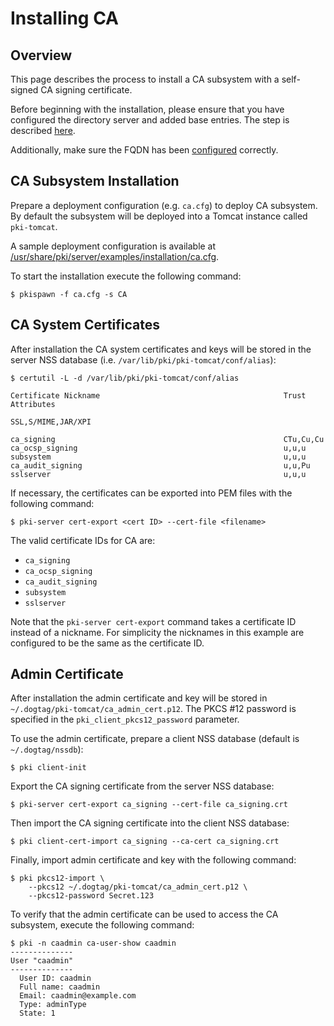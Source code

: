 Installing CA
=============

Overview
--------

This page describes the process to install a CA subsystem with a self-signed CA signing certificate.

Before beginning with the installation, please ensure that you have configured the directory
server and added base entries.
The step is described [here](https://github.com/dogtagpki/pki/wiki/DS-Installation).

Additionally, make sure the FQDN has been [configured](../server/FQDN_Configuration.adoc) correctly.

CA Subsystem Installation
-------------------------

Prepare a deployment configuration (e.g. `ca.cfg`) to deploy CA subsystem.
By default the subsystem will be deployed into a Tomcat instance called `pki-tomcat`.

A sample deployment configuration is available at [/usr/share/pki/server/examples/installation/ca.cfg](../../../base/server/examples/installation/ca.cfg).

To start the installation execute the following command:

```
$ pkispawn -f ca.cfg -s CA
```

CA System Certificates
----------------------

After installation the CA system certificates and keys will be stored
in the server NSS database (i.e. `/var/lib/pki/pki-tomcat/conf/alias`):

```
$ certutil -L -d /var/lib/pki/pki-tomcat/conf/alias

Certificate Nickname                                         Trust Attributes
                                                             SSL,S/MIME,JAR/XPI

ca_signing                                                   CTu,Cu,Cu
ca_ocsp_signing                                              u,u,u
subsystem                                                    u,u,u
ca_audit_signing                                             u,u,Pu
sslserver                                                    u,u,u
```

If necessary, the certificates can be exported into PEM files with the following command:

```
$ pki-server cert-export <cert ID> --cert-file <filename>
```

The valid certificate IDs for CA are:
* `ca_signing`
* `ca_ocsp_signing`
* `ca_audit_signing`
* `subsystem`
* `sslserver`

Note that the `pki-server cert-export` command takes a certificate ID instead of a nickname.
For simplicity the nicknames in this example are configured to be the same as the certificate ID.

Admin Certificate
-----------------

After installation the admin certificate and key will be stored
in `~/.dogtag/pki-tomcat/ca_admin_cert.p12`.
The PKCS #12 password is specified in the `pki_client_pkcs12_password` parameter.

To use the admin certificate, prepare a client NSS database (default is `~/.dogtag/nssdb`):

```
$ pki client-init
```

Export the CA signing certificate from the server NSS database:

```
$ pki-server cert-export ca_signing --cert-file ca_signing.crt
```

Then import the CA signing certificate into the client NSS database:

```
$ pki client-cert-import ca_signing --ca-cert ca_signing.crt
```

Finally, import admin certificate and key with the following command:

```
$ pki pkcs12-import \
    --pkcs12 ~/.dogtag/pki-tomcat/ca_admin_cert.p12 \
    --pkcs12-password Secret.123
```

To verify that the admin certificate can be used to access the CA subsystem, execute the following command:

```
$ pki -n caadmin ca-user-show caadmin
--------------
User "caadmin"
--------------
  User ID: caadmin
  Full name: caadmin
  Email: caadmin@example.com
  Type: adminType
  State: 1
```
